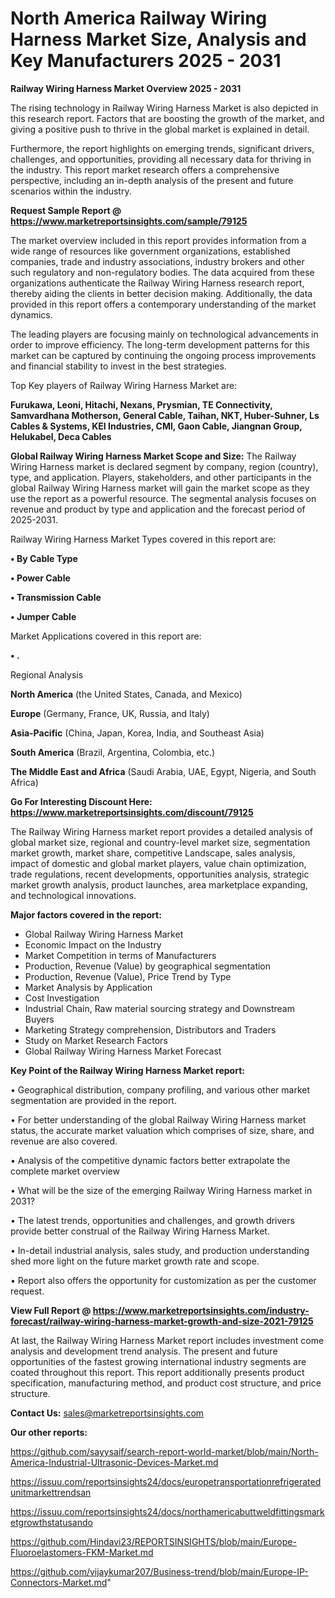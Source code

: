 # North America Railway Wiring Harness Market Size, Analysis and Key Manufacturers 2025 - 2031

<Strong> Railway Wiring Harness Market Overview 2025 - 2031</strong>

The rising technology in Railway Wiring Harness Market is also depicted in this research report. Factors that are boosting the growth of the market, and giving a positive push to thrive in the global market is explained in detail.

Furthermore, the report highlights on emerging trends, significant drivers, challenges, and opportunities, providing all necessary data for thriving in the industry. This report market research offers a comprehensive perspective, including an in-depth analysis of the present and future scenarios within the industry.

<strong>Request Sample Report @ <a href=https://www.marketreportsinsights.com/sample/79125>https://www.marketreportsinsights.com/sample/79125</a></strong>

The market overview included in this report provides information from a wide range of resources like government organizations, established companies, trade and industry associations, industry brokers and other such regulatory and non-regulatory bodies. The data acquired from these organizations authenticate the Railway Wiring Harness research report, thereby aiding the clients in better decision making. Additionally, the data provided in this report offers a contemporary understanding of the market dynamics.

The leading players are focusing mainly on technological advancements in order to improve efficiency. The long-term development patterns for this market can be captured by continuing the ongoing process improvements and financial stability to invest in the best strategies.

Top Key players of Railway Wiring Harness Market are:

<strong>Furukawa, Leoni, Hitachi, Nexans, Prysmian, TE Connectivity, Samvardhana Motherson, General Cable, Taihan, NKT, Huber-Suhner, Ls Cables & Systems, KEI Industries, CMI, Gaon Cable, Jiangnan Group, Helukabel, Deca Cables</strong>

<strong><b>Global Railway Wiring Harness Market Scope and Size:</b></strong>
The Railway Wiring Harness market is declared segment by company, region (country), type, and application. Players, stakeholders, and other participants in the global Railway Wiring Harness market will gain the market scope as they use the report as a powerful resource. The segmental analysis focuses on revenue and product by type and application and the forecast period of 2025-2031.

Railway Wiring Harness Market Types covered in this report are:

<strong>• By Cable Type

• Power Cable

• Transmission Cable

• Jumper Cable</strong>

Market Applications covered in this report are:

<strong>• .</strong> 

Regional Analysis

<strong>North America</strong> (the United States, Canada, and Mexico)

<strong>Europe</strong> (Germany, France, UK, Russia, and Italy)

<strong>Asia-Pacific</strong> (China, Japan, Korea, India, and Southeast Asia)

<strong>South America</strong> (Brazil, Argentina, Colombia, etc.)

<strong>The Middle East and Africa</strong> (Saudi Arabia, UAE, Egypt, Nigeria, and South Africa)

<strong>Go For Interesting Discount Here: <a href=https://www.marketreportsinsights.com/discount/79125>https://www.marketreportsinsights.com/discount/79125</a></strong>

The Railway Wiring Harness market report provides a detailed analysis of global market size, regional and country-level market size, segmentation market growth, market share, competitive Landscape, sales analysis, impact of domestic and global market players, value chain optimization, trade regulations, recent developments, opportunities analysis, strategic market growth analysis, product launches, area marketplace expanding, and technological innovations.

<strong><b>Major factors covered in the report:</b></strong>
<ul>
  <li>Global Railway Wiring Harness Market </li>
  <li>Economic Impact on the Industry</li>
  <li>Market Competition in terms of Manufacturers</li>
  <li>Production, Revenue (Value) by geographical segmentation</li>
  <li>Production, Revenue (Value), Price Trend by Type</li>
  <li>Market Analysis by Application</li>
  <li>Cost Investigation</li>
  <li>Industrial Chain, Raw material sourcing strategy and Downstream Buyers</li>
  <li>Marketing Strategy comprehension, Distributors and Traders</li>
  <li>Study on Market Research Factors</li>
  <li>Global Railway Wiring Harness Market Forecast</li>
</ul>

<strong><b>Key Point of the Railway Wiring Harness Market report:</b></strong>

• Geographical distribution, company profiling, and various other market segmentation are provided in the report.

• For better understanding of the global Railway Wiring Harness market status, the accurate market valuation which comprises of size, share, and revenue are also covered.

• Analysis of the competitive dynamic factors better extrapolate the complete market overview

• What will be the size of the emerging Railway Wiring Harness market in 2031?

• The latest trends, opportunities and challenges, and growth drivers provide better construal of the Railway Wiring Harness Market.

• In-detail industrial analysis, sales study, and production understanding shed more light on the future market growth rate and scope.

• Report also offers the opportunity for customization as per the customer request.

<strong><b>View Full Report @ <a href=https://www.marketreportsinsights.com/industry-forecast/railway-wiring-harness-market-growth-and-size-2021-79125>https://www.marketreportsinsights.com/industry-forecast/railway-wiring-harness-market-growth-and-size-2021-79125</a></b></strong>


At last, the Railway Wiring Harness Market report includes investment come analysis and development trend analysis. The present and future opportunities of the fastest growing international industry segments are coated throughout this report. This report additionally presents product specification, manufacturing method, and product cost structure, and price structure.

<strong>Contact Us:</strong>
sales@marketreportsinsights.com

<strong>Our other reports:</strong>

<a href=https://github.com/sayysaif/search-report-world-market/blob/main/North-America-Industrial-Ultrasonic-Devices-Market.md>https://github.com/sayysaif/search-report-world-market/blob/main/North-America-Industrial-Ultrasonic-Devices-Market.md</a>

<a href=https://issuu.com/reportsinsights24/docs/europetransportationrefrigeratedunitmarkettrendsan>https://issuu.com/reportsinsights24/docs/europetransportationrefrigeratedunitmarkettrendsan</a>

<a href=https://issuu.com/reportsinsights24/docs/northamericabuttweldfittingsmarketgrowthstatusando>https://issuu.com/reportsinsights24/docs/northamericabuttweldfittingsmarketgrowthstatusando</a>

<a href=https://github.com/Hindavi23/REPORTSINSIGHTS/blob/main/Europe-Fluoroelastomers-FKM-Market.md>https://github.com/Hindavi23/REPORTSINSIGHTS/blob/main/Europe-Fluoroelastomers-FKM-Market.md</a>

<a href=https://github.com/vijaykumar207/Business-trend/blob/main/Europe-IP-Connectors-Market.md>https://github.com/vijaykumar207/Business-trend/blob/main/Europe-IP-Connectors-Market.md</a>"
